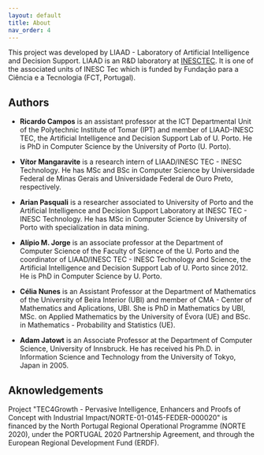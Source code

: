 ```yaml
---
layout: default
title: About
nav_order: 4
---
```


This project was developed by LIAAD - Laboratory of Artificial Intelligence and Decision Support. LIAAD is an R&D laboratory at [INESCTEC](http://www.inesctec.pt/en). It is one of the associated units of INESC Tec which is funded by Fundação para a Ciência e a Tecnologia (FCT, Portugal).


## Authors

* **Ricardo Campos** is an assistant professor at the ICT Departmental Unit of the Polytechnic Institute of Tomar (IPT) and member of LIAAD-INESC TEC, the Artificial Intelligence and Decision Support Lab of U. Porto. He is PhD in Computer Science by the University of Porto (U. Porto). 

* **Vítor Mangaravite** is a research intern of LIAAD/INESC TEC - INESC Technology. He has MSc and BSc in Computer Science by Universidade Federal de Minas Gerais and Universidade Federal de Ouro Preto, respectively.

* **Arian Pasquali** is a researcher associated to University of Porto and the Artificial Intelligence and Decision Support Laboratory at INESC TEC - INESC Technology. He has MSc in Computer Science by University of Porto with specialization in data mining.

* **Alípio M. Jorge** is an associate professor at the Department of Computer Science of the Faculty of Science of the U. Porto and the coordinator of LIAAD/INESC TEC - INESC Technology and Science, the Artificial Intelligence and Decision Support Lab of U. Porto since 2012. He is PhD in Computer Science by U. Porto. 

* **Célia Nunes** is an Assistant Professor at the Department of Mathematics of the University of Beira Interior (UBI) and member of CMA - Center of Mathematics and Aplications, UBI. She is PhD in Mathematics by UBI, MSc. on Applied Mathematics by the University of Évora (UE) and BSc. in Mathematics - Probability and Statistics (UE).

* **Adam Jatowt** is an Associate Professor at the Department of Computer Science, University of Innsbruck. He has received his Ph.D. in Information Science and Technology from the University of Tokyo, Japan in 2005.

 
## Aknowledgements
Project "TEC4Growth - Pervasive Intelligence, Enhancers and Proofs of Concept with Industrial Impact/NORTE-01-0145-FEDER-000020" is financed by the North Portugal Regional Operational Programme (NORTE 2020), under the PORTUGAL 2020 Partnership Agreement, and through the European Regional Development Fund (ERDF).
